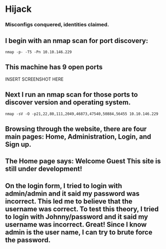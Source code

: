 # Hijack
### Misconfigs conquered, identities claimed.

## I begin with an nmap scan for port discovery:
```
nmap -p- -T5 -Pn 10.10.146.229
```
## This machine has 9 open ports
INSERT SCREENSHOT HERE

## Next I run an nmap scan for those ports to discover version and operating system. 
```
nmap -sV -O -p21,22,80,111,2049,46873,47540,50884,56455 10.10.146.229
```

## Browsing through the website, there are four main pages: Home, Administration, Login, and Sign up. 
## The Home page says: Welcome Guest This site is still under development!





## On the login form, I tried to login with admin/admin and it said my password was incorrect. This led me to believe that the username was correct. To test this theory, I tried to login with Johnny/password and it said my username was incorrect. Great! Since I know admin is the user name, I can try to brute force the password. 
